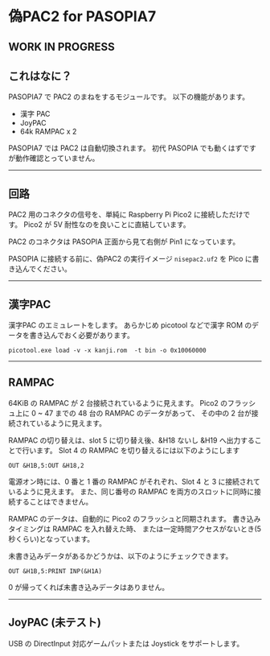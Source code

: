 # 偽PAC2 for PASOPIA7

## WORK IN PROGRESS

## これはなに？

PASOPIA7 で PAC2 のまねをするモジュールです。
以下の機能があります。

- 漢字 PAC
- JoyPAC
- 64k RAMPAC x 2

PASOPIA7 では PAC2 は自動切換されます。
初代 PASOPIA でも動くはずですが動作確認とっていません。

---
## 回路

PAC2 用のコネクタの信号を、単純に Raspberry Pi Pico2 に接続しただけです。
Pico2 が 5V 耐性なのを良いことに直結しています。

PAC2 のコネクタは PASOPIA 正面から見て右側が Pin1 になっています。


PASOPIA に接続する前に、偽PAC2 の実行イメージ `nisepac2.uf2` を Pico に書き込んでください。

---
## 漢字PAC

漢字PAC のエミュレートをします。
あらかじめ picotool などで漢字 ROM のデータを書き込んでおく必要があります。

```
picotool.exe load -v -x kanji.rom  -t bin -o 0x10060000
```

---
## RAMPAC

64KiB の RAMPAC が 2 台接続されているように見えます。
Pico2 のフラッシュ上に 0 ~ 47 までの 48 台の RAMPAC のデータがあって、
その中の 2 台が接続されているように見えます。

RAMPAC の切り替えは、slot 5 に切り替え後、&H18 ないし &H19 へ出力することで行います。
Slot 4 の RAMPAC を切り替えるには以下のようにします

```
OUT &H1B,5:OUT &H18,2
```

電源オン時には、0 番と 1 番の RAMPAC がそれぞれ、Slot 4 と 3 に接続されているように見えます。
また、同じ番号の RAMPAC を両方のスロットに同時に接続することはできません。

RAMPAC のデータは、自動的に Pico2 のフラッシュと同期されます。
書き込みタイミングは RAMPAC を入れ替えた時、
または一定時間アクセスがないとき(5秒くらい)となっています。

未書き込みデータがあるかどうかは、以下のようにチェックできます。

```
OUT &H1B,5:PRINT INP(&H1A)
```

0 が帰ってくれば未書き込みデータはありません。

---
## JoyPAC (未テスト)

USB の DirectInput 対応ゲームパットまたは Joystick をサポートします。
